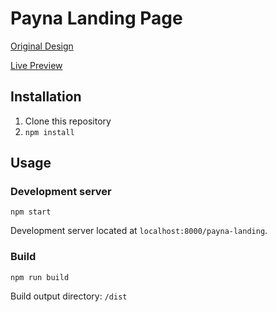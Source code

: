 # Payna Landing Page

[Original Design](https://www.figma.com/community/file/1078789102725117907)

[Live Preview](https://alexandrlo.github.io/payna-landing)

## Installation

1. Clone this repository
2. `npm install`

## Usage

### Development server

```
npm start
```

Development server located at `localhost:8000/payna-landing`.

### Build

```
npm run build
```

Build output directory: `/dist`
